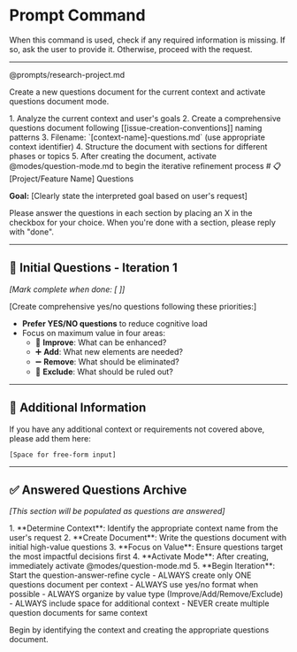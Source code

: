 # Prompt Command

When this command is used, check if any required information is missing. If so, ask the user to provide it. Otherwise, proceed with the request.

---

@prompts/research-project.md

Create a new questions document for the current context and activate questions document mode.

<instructions>
1. Analyze the current context and user's goals
2. Create a comprehensive questions document following [[issue-creation-conventions]] naming patterns
3. Filename: `[context-name]-questions.md` (use appropriate context identifier)
4. Structure the document with sections for different phases or topics
5. After creating the document, activate @modes/question-mode.md to begin the iterative refinement process
</instructions>

<document-structure>
# 📋 [Project/Feature Name] Questions

**Goal:** [Clearly state the interpreted goal based on user's request]

Please answer the questions in each section by placing an X in the checkbox for your choice.
When you're done with a section, please reply with "done".

---

## 🎯 Initial Questions - Iteration 1
*[Mark complete when done: [ ]]*

[Create comprehensive yes/no questions following these priorities:]
- **Prefer YES/NO questions** to reduce cognitive load
- Focus on maximum value in four areas:
  - 🔧 **Improve**: What can be enhanced?
  - ➕ **Add**: What new elements are needed?
  - ➖ **Remove**: What should be eliminated?
  - 🚫 **Exclude**: What should be ruled out?

---

## 📝 Additional Information

If you have any additional context or requirements not covered above, please add them here:

```
[Space for free-form input]
```

---

## ✅ Answered Questions Archive

*[This section will be populated as questions are answered]*
</document-structure>

<process>
1. **Determine Context**: Identify the appropriate context name from the user's request
2. **Create Document**: Write the questions document with initial high-value questions
3. **Focus on Value**: Ensure questions target the most impactful decisions first
4. **Activate Mode**: After creating, immediately activate @modes/question-mode.md
5. **Begin Iteration**: Start the question-answer-refine cycle
</process>

<constraints>
- ALWAYS create only ONE questions document per context
- ALWAYS use yes/no format when possible
- ALWAYS organize by value type (Improve/Add/Remove/Exclude)
- ALWAYS include space for additional context
- NEVER create multiple question documents for same context
</constraints>

Begin by identifying the context and creating the appropriate questions document.
